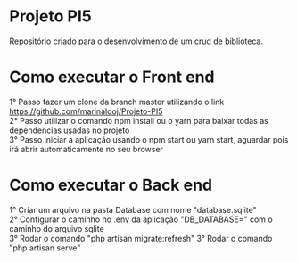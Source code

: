 # Projeto PI5
Repositório criado para o desenvolvimento de um crud de biblioteca.

# Como executar o Front end

1° Passo fazer um clone da branch master utilizando o link https://github.com/marinaldoj/Projeto-PI5 <br>
2° Passo utilizar o comando npm install ou o yarn para baixar todas as dependencias usadas no projeto <br>
3° Passo iniciar a aplicação usando o npm start ou yarn start, aguardar pois irá abrir automaticamente no seu browser<br>

# Como executar o Back end

1° Criar um arquivo na pasta Database com nome "database.sqlite" <br>
2° Configurar o caminho no .env da aplicação "DB_DATABASE=" com o caminho do arquivo sqlite <br>
3° Rodar o comando "php artisan migrate:refresh"
3° Rodar o comando "php artisan serve"